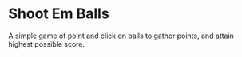 # Shoot Em Balls
 
A simple game of point and click on balls to gather points, and attain highest possible score.
